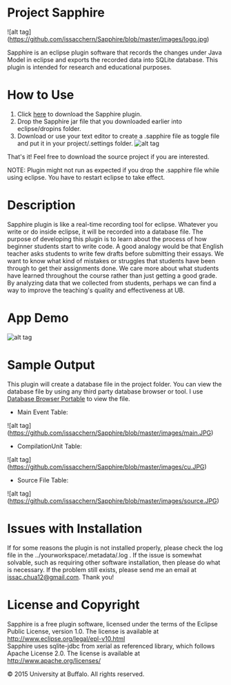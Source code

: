 # Project Sapphire

![alt tag] (https://github.com/issacchern/Sapphire/blob/master/images/logo.jpg)

Sapphire is an eclipse plugin software that records the changes under Java Model in eclipse and exports the recorded data into SQLite database. This plugin is intended for research and educational purposes.  

# How to Use

1. Click [here](https://github.com/issacchern/Sapphire/blob/master/edu.buffalo.cse.sapphire_1.2.2.1.jar?raw=true) to download the Sapphire plugin.
2. Drop the Sapphire jar file that you downloaded earlier into eclipse/dropins folder.
3. Download or use your text editor to create a .sapphire file as toggle file and put it in your project/.settings folder.
![alt tag](https://github.com/issacchern/Sapphire/blob/master/images/part1.gif)

That's it! Feel free to download the source project if you are interested. 

NOTE: Plugin might not run as expected if you drop the .sapphire file while using eclipse. You have to restart eclipse to take effect. 


# Description

Sapphire plugin is like a real-time recording tool for eclipse. Whatever you write or do inside eclipse, it will be recorded into a  database file. The purpose of developing this plugin is to learn about the process of how beginner students start to write code. A good analogy would be that English teacher asks students to write few drafts before submitting their essays. We want to know what kind of mistakes or struggles that students have been through to get their assignments done. We care more about what students have learned throughout the course rather than just getting a good grade. By analyzing data that we collected from students, perhaps we can find a way to improve the teaching's quality and effectiveness at UB. 


# App Demo
![alt tag](https://github.com/issacchern/Sapphire/blob/master/images/part2.gif)




# Sample Output

This plugin will create a database file in the project folder. You can view the database file by using any third party database browser or tool. I use [Database Browser Portable](http://portableapps.com/apps/development/database_browser_portable) to view the file.

- Main Event Table:

![alt tag] (https://github.com/issacchern/Sapphire/blob/master/images/main.JPG)

- CompilationUnit Table:

![alt tag] (https://github.com/issacchern/Sapphire/blob/master/images/cu.JPG)


- Source File Table:

![alt tag] (https://github.com/issacchern/Sapphire/blob/master/images/source.JPG)



# Issues with Installation

If for some reasons the plugin is not installed properly, please check the log file in the ../yourworkspace/.metadata/.log . If the issue is somewhat solvable, such as requiring other software installation, then please do what is necessary. If the problem still exists, please send me an email at issac.chua12@gmail.com. Thank you!



# License and Copyright

Sapphire is a free plugin software, licensed under the terms of the Eclipse Public License, version 1.0.  The license is available at http://www.eclipse.org/legal/epl-v10.html  
Sapphire uses sqlite-jdbc from xerial as referenced library, which follows Apache License 2.0. The license is available at http://www.apache.org/licenses/  

© 2015 University at Buffalo. All rights reserved. 
